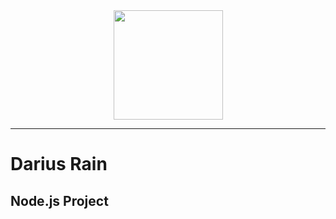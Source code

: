 <div align="center" height="20px">
<img width="175px" src="https://cdn.freebiesupply.com/logos/large/2x/nodejs-1-logo-png-transparent.png">
</div>
<hr>
<h1>Darius Rain</h1>
<h2>Node.js Project</h2>

